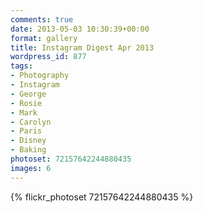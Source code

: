 ```yaml
---
comments: true
date: 2013-05-03 10:30:39+00:00
format: gallery
title: Instagram Digest Apr 2013
wordpress_id: 877
tags:
- Photography
- Instagram
- George
- Rosie
- Mark
- Carolyn
- Paris
- Disney
- Baking
photoset: 72157642244880435
images: 6
---
```


{% flickr_photoset 72157642244880435 %}